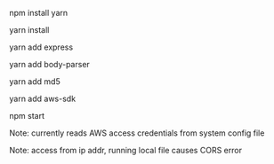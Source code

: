 npm install yarn

yarn install

yarn add express

yarn add body-parser

yarn add md5

yarn add aws-sdk

npm start

Note: currently reads AWS access credentials from system config file

Note: access from ip addr, running local file causes CORS error

